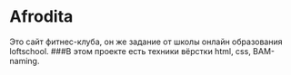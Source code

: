 # Afrodita
Это сайт фитнес-клуба, он же задание от школы онлайн образования loftschool. ###В этом проекте есть техники вёрстки  html, css, BAM-naming.
